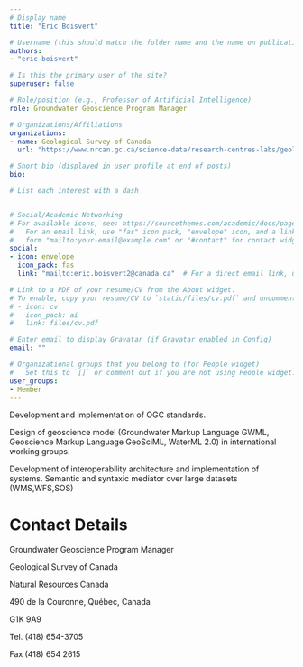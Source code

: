 ```yaml
---
# Display name
title: "Eric Boisvert"

# Username (this should match the folder name and the name on publications)
authors:
- "eric-boisvert"

# Is this the primary user of the site?
superuser: false

# Role/position (e.g., Professor of Artificial Intelligence)
role: Groundwater Geoscience Program Manager

# Organizations/Affiliations
organizations:
- name: Geological Survey of Canada 
  url: "https://www.nrcan.gc.ca/science-data/research-centres-labs/geological-survey-canada/17100"

# Short bio (displayed in user profile at end of posts)
bio: 

# List each interest with a dash


# Social/Academic Networking
# For available icons, see: https://sourcethemes.com/academic/docs/page-builder/#icons
#   For an email link, use "fas" icon pack, "envelope" icon, and a link in the
#   form "mailto:your-email@example.com" or "#contact" for contact widget.
social:
- icon: envelope
  icon_pack: fas
  link: "mailto:eric.boisvert2@canada.ca"  # For a direct email link, use "mailto:test@example.org".

# Link to a PDF of your resume/CV from the About widget.
# To enable, copy your resume/CV to `static/files/cv.pdf` and uncomment the lines below.
# - icon: cv
#   icon_pack: ai
#   link: files/cv.pdf

# Enter email to display Gravatar (if Gravatar enabled in Config)
email: ""

# Organizational groups that you belong to (for People widget)
#   Set this to `[]` or comment out if you are not using People widget.
user_groups:
- Member
---
```



Development and implementation of OGC standards.

Design of geoscience model (Groundwater Markup Language GWML, Geoscience Markup Language GeoSciML, WaterML 2.0) in international working groups.

Development of interoperability architecture and implementation of systems.
Semantic and syntaxic mediator over large datasets (WMS,WFS,SOS)

Contact Details
================

Groundwater Geoscience Program Manager

Geological Survey of Canada

Natural Resources Canada

490 de la Couronne, Québec, Canada

G1K 9A9

Tel. (418) 654-3705

Fax (418) 654 2615
